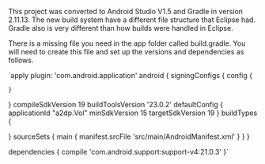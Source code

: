 This project was converted to Android Studio V1.5 and Gradle in version 2.11.13.  The new build system have a different file structure that Eclipse had.  Gradle also is very different than how builds were handled in Eclipse.  

There is a missing file you need in the app folder called build.gradle.  You will need to create this file and set up the versions and dependencies as follows.

`apply plugin: 'com.android.application'
android {
signingConfigs {
config {

    }
}
compileSdkVersion 19
buildToolsVersion '23.0.2'
defaultConfig {
    applicationId "a2dp.Vol"
    minSdkVersion 15
    targetSdkVersion 19
}
buildTypes {

}
sourceSets {
    main {
        manifest.srcFile 'src/main/AndroidManifest.xml'
    }
}
}

dependencies {
compile 'com.android.support:support-v4:21.0.3'
}`